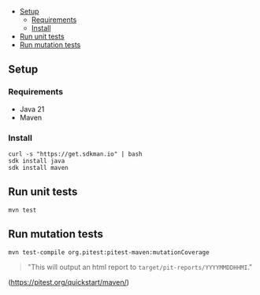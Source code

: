 - [Setup](#setup)
  - [Requirements](#requirements)
  - [Install](#install)
- [Run unit tests](#run-unit-tests)
- [Run mutation tests](#run-mutation-tests)

## Setup

### Requirements

- Java 21
- Maven

### Install

`curl -s "https://get.sdkman.io" | bash` \
`sdk install java` \
`sdk install maven`

## Run unit tests

`mvn test`

## Run mutation tests

`mvn test-compile org.pitest:pitest-maven:mutationCoverage`

> "This will output an html report to `target/pit-reports/YYYYMMDDHHMI`."

(https://pitest.org/quickstart/maven/)
